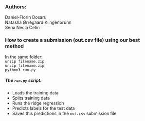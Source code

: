 ### Authors:      
Daniel-Florin Dosaru   
Natasha Ørregaard Klingenbrunn   
Sena Necla Cetin   


### How to create a submission (out.csv file) using our best method
In the same folder:    
`unzip filename.zip`    
`unzip filename.zip`    
`python3 run.py`   

##### The `run.py` script:
- Loads the training data
- Splits training data 
- Runs the ridge regression
- Predicts labels for the test data
- Saves this predictions in the `out.csv` submission file

